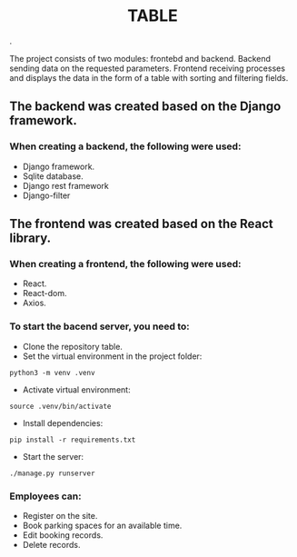 <h1 align="center">TABLE</h1>.

The project consists of two modules: frontebd and backend.
Backend sending data on the requested parameters.
Frontend receiving processes and displays the data in the form of a table with sorting and filtering fields.

<h2>The backend was created based on the Django framework.</h2>

### When creating a backend, the following were used:
- Django framework.
- Sqlite database.
- Django rest framework
- Django-filter

<h2>The frontend was created based on the React library.</h2>

### When creating a frontend, the following were used:
- React.
- React-dom.
- Axios.

### To start the bacend server, you need to:
- Clone the repository table.
- Set the virtual environment in the project folder:
```
python3 -m venv .venv
```
- Activate virtual environment:
```
source .venv/bin/activate
```
- Install dependencies:
```
pip install -r requirements.txt
```
- Start the server:
```
./manage.py runserver
```
### Employees can:
- Register on the site.
- Book parking spaces for an available time.
- Edit booking records.
- Delete records.




